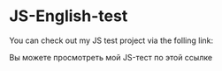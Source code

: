 # JS-English-test

You can check out my JS test project via the folling link: 

Вы можете просмотреть мой JS-тест по этой ссылке 

